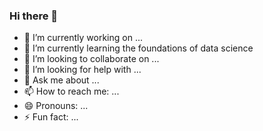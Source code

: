 ### Hi there 👋

- 🔭 I’m currently working on ...
- 🌱 I’m currently learning the foundations of data science
- 👯 I’m looking to collaborate on ...
- 🤔 I’m looking for help with ...
- 💬 Ask me about ...
- 📫 How to reach me: ...
- 😄 Pronouns: ...
- ⚡ Fun fact: ...

